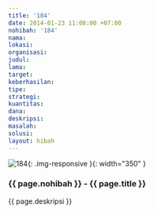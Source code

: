 ```yaml
---
title: '184'
date: 2014-01-23 11:08:00 +07:00
nohibah: '184'
nama: 
lokasi: 
organisasi: 
judul: 
lama: 
target: 
keberhasilan: 
tipe: 
strategi: 
kuantitas: 
dana: 
deskripsi: 
masalah: 
solusi: 
layout: hibah
---
```


![184](/static/img/hibahcms/184.png){: .img-responsive }{: width="350" }

### {{ page.nohibah }} - {{ page.title }}

{{ page.deskripsi }}
